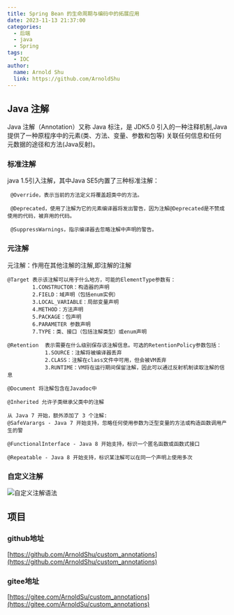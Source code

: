 ```yaml
---
title: Spring Bean 的生命周期与编码中的拓展应用
date: 2023-11-13 21:37:00
categories:
  - 后端
  - java
  - Spring
tags:
  - IOC
author:
  name: Arnold Shu
  link: https://github.com/ArnoldShu
---
```


## Java 注解

Java 注解（Annotation）又称 Java 标注，是 JDK5.0 引入的一种注释机制,Java提供了一种原程序中的元素(类、方法、变量、参数和包等)
关联任何信息和任何元数据的途径和方法(Java反射)。

### 标准注解

java 1.5引入注解，其中Java SE5内置了三种标准注解：

     @Override，表示当前的方法定义将覆盖超类中的方法。
     
     @Deprecated，使用了注解为它的元素编译器将发出警告，因为注解@Deprecated是不赞成使用的代码，被弃用的代码。
     
     @SuppressWarnings，指示编译器去忽略注解中声明的警告。

### 元注解

元注解：作用在其他注解的注解,即注解的注解

    @Target 表示该注解可以用于什么地方，可能的ElementType参数有：
            1.CONSTRUCTOR：构造器的声明 
            2.FIELD：域声明（包括enum实例）
            3.LOCAL_VARIABLE：局部变量声明 
            4.METHOD：方法声明 
            5.PACKAGE：包声明 
            6.PARAMETER 参数声明 
            7.TYPE：类、接口（包括注解类型）或enum声明 

    @Retention  表示需要在什么级别保存该注解信息。可选的RetentionPolicy参数包括：
                1.SOURCE：注解将被编译器丢弃 
                2.CLASS：注解在class文件中可用，但会被VM丢弃 
                3.RUNTIME：VM将在运行期间保留注解，因此可以通过反射机制读取注解的信息
    
    @Document 将注解包含在Javadoc中 
    
    @Inherited 允许子类继承父类中的注解
     
    从 Java 7 开始，额外添加了 3 个注解:
    @SafeVarargs - Java 7 开始支持，忽略任何使用参数为泛型变量的方法或构造函数调用产生的警
    
    @FunctionalInterface - Java 8 开始支持，标识一个匿名函数或函数式接口
    
    @Repeatable - Java 8 开始支持，标识某注解可以在同一个声明上使用多次

### 自定义注解

![自定义注解语法](https://fastly.jsdelivr.net/gh/ArnoldShu/cdn/01.backend/011.Java/img.png)

## 项目

### github地址

[https://github.com/ArnoldShu/custom_annotations](https://github.com/ArnoldShu/custom_annotations)

### gitee地址

[https://gitee.com/ArnoldSu/custom_annotations](https://gitee.com/ArnoldSu/custom_annotations)










        
